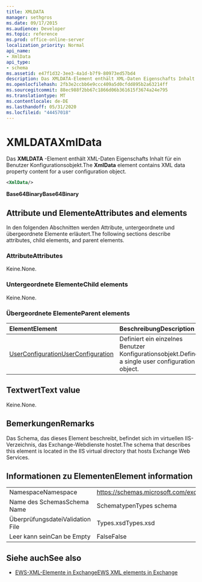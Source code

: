 ```yaml
---
title: XMLDATA
manager: sethgros
ms.date: 09/17/2015
ms.audience: Developer
ms.topic: reference
ms.prod: office-online-server
localization_priority: Normal
api_name:
- XmlData
api_type:
- schema
ms.assetid: e47f1d32-3ee3-4a1d-b7f9-80973ed57bd4
description: Das XMLDATA-Element enthält XML-Daten Eigenschafts Inhalt für ein Benutzer Konfigurationsobjekt.
ms.openlocfilehash: 2fb3e2ccbb6e9ccc409a5d0cfdd895b2a63214ff
ms.sourcegitcommit: 88ec988f2bb67c1866d06b361615f3674a24e795
ms.translationtype: MT
ms.contentlocale: de-DE
ms.lasthandoff: 05/31/2020
ms.locfileid: "44457018"
---
```

# <a name="xmldata"></a><span data-ttu-id="7f05e-103">XMLDATA</span><span class="sxs-lookup"><span data-stu-id="7f05e-103">XmlData</span></span>

<span data-ttu-id="7f05e-104">Das **XMLDATA** -Element enthält XML-Daten Eigenschafts Inhalt für ein Benutzer Konfigurationsobjekt.</span><span class="sxs-lookup"><span data-stu-id="7f05e-104">The **XmlData** element contains XML data property content for a user configuration object.</span></span> 
  
```XML
<XmlData/>
```

<span data-ttu-id="7f05e-105">**Base64Binary**</span><span class="sxs-lookup"><span data-stu-id="7f05e-105">**Base64Binary**</span></span>

## <a name="attributes-and-elements"></a><span data-ttu-id="7f05e-106">Attribute und Elemente</span><span class="sxs-lookup"><span data-stu-id="7f05e-106">Attributes and elements</span></span>

<span data-ttu-id="7f05e-107">In den folgenden Abschnitten werden Attribute, untergeordnete und übergeordnete Elemente erläutert.</span><span class="sxs-lookup"><span data-stu-id="7f05e-107">The following sections describe attributes, child elements, and parent elements.</span></span>
  
### <a name="attributes"></a><span data-ttu-id="7f05e-108">Attribute</span><span class="sxs-lookup"><span data-stu-id="7f05e-108">Attributes</span></span>

<span data-ttu-id="7f05e-109">Keine.</span><span class="sxs-lookup"><span data-stu-id="7f05e-109">None.</span></span>
  
### <a name="child-elements"></a><span data-ttu-id="7f05e-110">Untergeordnete Elemente</span><span class="sxs-lookup"><span data-stu-id="7f05e-110">Child elements</span></span>

<span data-ttu-id="7f05e-111">Keine.</span><span class="sxs-lookup"><span data-stu-id="7f05e-111">None.</span></span>
  
### <a name="parent-elements"></a><span data-ttu-id="7f05e-112">Übergeordnete Elemente</span><span class="sxs-lookup"><span data-stu-id="7f05e-112">Parent elements</span></span>

|<span data-ttu-id="7f05e-113">**Element**</span><span class="sxs-lookup"><span data-stu-id="7f05e-113">**Element**</span></span>|<span data-ttu-id="7f05e-114">**Beschreibung**</span><span class="sxs-lookup"><span data-stu-id="7f05e-114">**Description**</span></span>|
|:-----|:-----|
|[<span data-ttu-id="7f05e-115">UserConfiguration</span><span class="sxs-lookup"><span data-stu-id="7f05e-115">UserConfiguration</span></span>](userconfiguration.md) <br/> |<span data-ttu-id="7f05e-116">Definiert ein einzelnes Benutzer Konfigurationsobjekt.</span><span class="sxs-lookup"><span data-stu-id="7f05e-116">Defines a single user configuration object.</span></span>  <br/> |
   
## <a name="text-value"></a><span data-ttu-id="7f05e-117">Textwert</span><span class="sxs-lookup"><span data-stu-id="7f05e-117">Text value</span></span>

<span data-ttu-id="7f05e-118">Keine.</span><span class="sxs-lookup"><span data-stu-id="7f05e-118">None.</span></span>
  
## <a name="remarks"></a><span data-ttu-id="7f05e-119">Bemerkungen</span><span class="sxs-lookup"><span data-stu-id="7f05e-119">Remarks</span></span>

<span data-ttu-id="7f05e-120">Das Schema, das dieses Element beschreibt, befindet sich im virtuellen IIS-Verzeichnis, das Exchange-Webdienste hostet.</span><span class="sxs-lookup"><span data-stu-id="7f05e-120">The schema that describes this element is located in the IIS virtual directory that hosts Exchange Web Services.</span></span>
  
## <a name="element-information"></a><span data-ttu-id="7f05e-121">Informationen zu Elementen</span><span class="sxs-lookup"><span data-stu-id="7f05e-121">Element information</span></span>

|||
|:-----|:-----|
|<span data-ttu-id="7f05e-122">Namespace</span><span class="sxs-lookup"><span data-stu-id="7f05e-122">Namespace</span></span>  <br/> |https://schemas.microsoft.com/exchange/services/2006/types  <br/> |
|<span data-ttu-id="7f05e-123">Name des Schemas</span><span class="sxs-lookup"><span data-stu-id="7f05e-123">Schema Name</span></span>  <br/> |<span data-ttu-id="7f05e-124">Schematypen</span><span class="sxs-lookup"><span data-stu-id="7f05e-124">Types schema</span></span>  <br/> |
|<span data-ttu-id="7f05e-125">Überprüfungsdatei</span><span class="sxs-lookup"><span data-stu-id="7f05e-125">Validation File</span></span>  <br/> |<span data-ttu-id="7f05e-126">Types.xsd</span><span class="sxs-lookup"><span data-stu-id="7f05e-126">Types.xsd</span></span>  <br/> |
|<span data-ttu-id="7f05e-127">Leer kann sein</span><span class="sxs-lookup"><span data-stu-id="7f05e-127">Can be Empty</span></span>  <br/> |<span data-ttu-id="7f05e-128">False</span><span class="sxs-lookup"><span data-stu-id="7f05e-128">False</span></span>  <br/> |
   
## <a name="see-also"></a><span data-ttu-id="7f05e-129">Siehe auch</span><span class="sxs-lookup"><span data-stu-id="7f05e-129">See also</span></span>

- [<span data-ttu-id="7f05e-130">EWS-XML-Elemente in Exchange</span><span class="sxs-lookup"><span data-stu-id="7f05e-130">EWS XML elements in Exchange</span></span>](ews-xml-elements-in-exchange.md)

